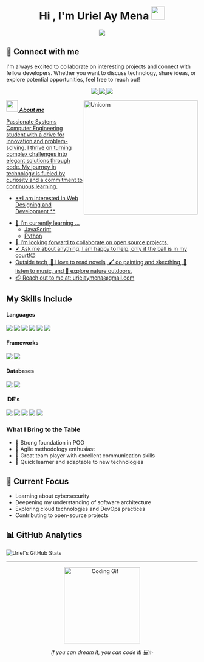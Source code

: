 <h1 align="center">Hi , I'm Uriel Ay Mena <img src="https://media.giphy.com/media/hvRJCLFzcasrR4ia7z/giphy.gif" width="35"></h1>

<p align="center">
	<a href="https://github.com/Uriel-A-M">
		<img src="https://readme-typing-svg.herokuapp.com?lines=CComputer+Systems+Engineering+Student;Enthusiastic;Always%20learning%20new%20things&center=true&width=380&height=45">
	</a>
</p>

## 🤝 Connect with me
I'm always excited to collaborate on interesting projects and connect with fellow developers. Whether you want to discuss technology, share ideas, or explore potential opportunities, feel free to reach out!

<p align="center">
    <a href="https://www.instagram.com/urielaymena/">
        <img src="https://img.shields.io/badge/Instagram-%23E4405F.svg?style=for-the-badge&logo=Instagram&logoColor=white">
    <a href="https://www.facebook.com/urielaymena">
        <img src="https://img.shields.io/badge/Facebook-%231877F2.svg?style=for-the-badge&logo=Facebook&logoColor=white">
    <a href="https://www.linkedin.com/in/jonathan-uriel-ay-mena">
        <img src="https://img.shields.io/badge/linkedin-%230077B5.svg?style=for-the-badge&logo=linkedin&logoColor=white">
</p>

<img align="right" width=300px alt="Unicorn" src="https://c.tenor.com/GN73MKBawZYAAAAi/busy-cute.gif" />

<img src="https://media.giphy.com/media/ObNTw8Uzwy6KQ/giphy.gif" width="30px">&nbsp;***About me***

Passionate Systems Computer Engineering student with a drive for innovation and problem-solving. I thrive on turning complex challenges into elegant solutions through code. My journey in technology is fueled by curiosity and a commitment to continuous learning.
* **I am interested in Web Designing and Development **
- 🌱 I’m currently learning ...
  - JavaScript
  - Python
- 👯 I’m looking forward to collaborate on open source projects.
- ✔ Ask me about anything, I am happy to help, only if the ball is in my court!😉<br>
- Outside tech, 📖 I love to read novels, 🖌️ do painting and skecthing, 🎵 listen to music, and 🌴 explore nature outdoors.
- 📫 Reach out to me at: <a href="urielaymena@gmail.com">urielaymena@gmail.com</a>

## My Skills Include

<h4> Languages </h4>
<span> 
  <img src="https://img.shields.io/badge/HTML5-E34F26?style=for-the-badge&logo=html5&logoColor=white">
  <img src="https://img.shields.io/badge/CSS3-1572B6?style=for-the-badge&logo=css3&logoColor=white">
  <img src="https://img.shields.io/badge/JavaScript-F7DF1E?style=for-the-badge&logo=javascript&logoColor=black">
  <img src="https://img.shields.io/badge/java-%23ED8B00.svg?style=for-the-badge&logo=openjdk&logoColor=white">
  <img src="https://img.shields.io/badge/python-3670A0?style=for-the-badge&logo=python&logoColor=ffdd54">
  <img src="https://img.shields.io/badge/PHP-777BB4?style=for-the-badge&logo=php&logoColor=white">
</span>

<h4> Frameworks </h4>
<span>
  <img src="https://img.shields.io/badge/Bootstrap-563D7C?style=for-the-badge&logo=bootstrap&logoColor=white">
  <img src="https://img.shields.io/badge/.NET-5C2D91?style=for-the-badge&logo=.net&logoColor=white">
</span>

<h4> Databases </h4>
<span>
  <img src="https://img.shields.io/badge/mysql-4479A1.svg?style=for-the-badge&logo=mysql&logoColor=white">
  <img src="https://img.shields.io/badge/Microsoft%20SQL%20Server-CC2927?style=for-the-badge&logo=microsoft%20sql%20server&logoColor=white">
</span>

<h4> IDE's </h4>
<span>
<img src="https://img.shields.io/badge/android%20studio-346ac1?style=for-the-badge&logo=android%20studio&logoColor=white">
<img src="https://img.shields.io/badge/Visual%20Studio-5C2D91.svg?style=for-the-badge&logo=visual-studio&logoColor=white">
<img src="https://img.shields.io/badge/Visual_Studio_Code-0078D4?style=for-the-badge&logo=visual%20studio%20code&logoColor=white">
<img src="https://img.shields.io/badge/pycharm-143?style=for-the-badge&logo=pycharm&logoColor=black&color=black&labelColor=green">
<img src="https://img.shields.io/badge/IntelliJIDEA-000000.svg?style=for-the-badge&logo=intellij-idea&logoColor=white">


### What I Bring to the Table
- 🎯 Strong foundation in POO
- 🔄 Agile methodology enthusiast
- 🤝 Great team player with excellent communication skills
- 🚀 Quick learner and adaptable to new technologies

## 🎯 Current Focus
- Learning about cybersecurity
- Deepening my understanding of software architecture
- Exploring cloud technologies and DevOps practices
- Contributing to open-source projects

## 📊 GitHub Analytics

<img align="center" src="https://github-readme-stats.vercel.app/api?username=Uriel-A-M&show_icons=true&theme=radical" alt="Uriel's GitHub Stats" />

---
<p align="center">
    <img src="https://media.giphy.com/media/coxQHKASG60HrHtvkt/giphy.gif" alt="Coding Gif" width="200"/>
</p>

<p align="center">
    <i>If you can dream it, you can code it! 💻✨</i>
</p>
